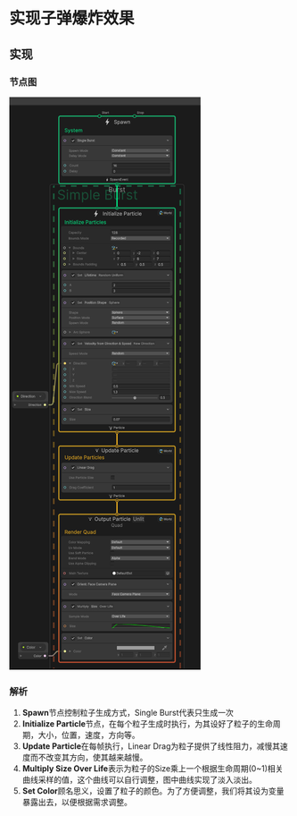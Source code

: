 # 实现子弹爆炸效果

## 实现

### 节点图
![alt text](static/bullethit.png)

### 解析
1. **Spawn**节点控制粒子生成方式，Single Burst代表只生成一次
2. **Initialize Particle**节点，在每个粒子生成时执行，为其设好了粒子的生命周期，大小，位置，速度，方向等。
3. **Update Particle**在每帧执行，Linear Drag为粒子提供了线性阻力，减慢其速度而不改变其方向，使其越来越慢。
4. **Multiply Size Over Life**表示为粒子的Size乘上一个根据生命周期(0~1)相关曲线采样的值，这个曲线可以自行调整，图中曲线实现了淡入淡出。
5. **Set Color**顾名思义，设置了粒子的颜色。为了方便调整，我们将其设为变量暴露出去，以便根据需求调整。